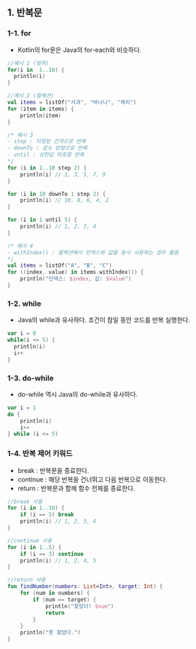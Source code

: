 ## 1. 반복문


### 1-1. for


- Kotlin의 for문은 Java의 for-each와 비슷하다.
```kotlin
//예시 1 (범위)
for(i in  1..10) {
  println(i)
}

//예시 2 (컬렉션)
val items = listOf("사과", "바나나", "체리")
for (item in items) {
    println(item)
}

/* 예시 3
- step : 지정된 간격으로 반복
- downTo : 감소 방향으로 반복
- until : 상한값 미포함 반복
*/
for (i in 1..10 step 2) {
    println(i) // 1, 3, 5, 7, 9
}

for (i in 10 downTo 1 step 2) {
    println(i) // 10, 8, 6, 4, 2
}

for (i in 1 until 5) {
    println(i) // 1, 2, 3, 4
}

/* 예시 4
- withIndex() : 컬렉션에서 인덱스와 값을 동시 사용하는 경우 활용
*/
val items = listOf("A", "B", "C")
for ((index, value) in items.withIndex()) {
    println("인덱스: $index, 값: $value")
}
```


### 1-2. while


- Java의 while과 유사하다. 조건이 참일 동안 코드를 반복 실행한다.
```kotlin
var i = 0
while(i <= 5) {
  println(i)
  i++
}
```


### 1-3. do-while


- do-while 역시 Java의 do-while과 유사하다.
```kotlin
var i = 1
do {
    println(i)
    i++
} while (i <= 5)

```


### 1-4. 반복 제어 키워드


- break : 반복문을 종료한다.
- continue : 해당 반복을 건너뛰고 다음 반복으로 이동한다.
- return : 반복문과 함께 함수 전체를 종료한다.

```kotlin
//break 사용
for (i in 1..10) {
    if (i == 5) break
    println(i) // 1, 2, 3, 4
}

//continue 사용
for (i in 1..5) {
    if (i == 3) continue
    println(i) // 1, 2, 4, 5
}

//return 사용
fun findNumber(numbers: List<Int>, target: Int) {
    for (num in numbers) {
        if (num == target) {
            println("찾았다! $num")
            return
        }
    }
    println("못 찾았다.")
}


```
